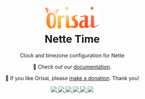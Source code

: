 <h1 align="center">
	<img src="https://github.com/orisai/.github/blob/main/images/repo_title.png?raw=true" alt="Orisai"/>
	<br/>
	Nette Time
</h1>

<p align="center">
    Clock and timezone configuration for Nette
</p>

<p align="center">
	📄 Check out our <a href="docs/README.md">documentation</a>.
</p>

<p align="center">
	💸 If you like Orisai, please <a href="https://orisai.dev/sponsor">make a donation</a>. Thank you!
</p>

<p align="center">
	<a href="https://github.com/orisai/nette-time/actions?query=workflow%3Aci">
		<img src="https://github.com/orisai/nette-time/workflows/ci/badge.svg">
	</a>
	<a href="https://coveralls.io/r/orisai/nette-time">
		<img src="https://badgen.net/coveralls/c/github/orisai/nette-time/v1.x?cache=300">
	</a>
	<a href="https://dashboard.stryker-mutator.io/reports/github.com/orisai/nette-time/v1.x">
		<img src="https://badge.stryker-mutator.io/github.com/orisai/nette-time/v1.x">
	</a>
	<a href="https://packagist.org/packages/orisai/nette-time">
		<img src="https://badgen.net/packagist/dt/orisai/nette-time?cache=3600">
	</a>
	<a href="https://packagist.org/packages/orisai/nette-time">
		<img src="https://badgen.net/packagist/v/orisai/nette-time?cache=3600">
	</a>
	<a href="https://choosealicense.com/licenses/mpl-2.0/">
		<img src="https://badgen.net/badge/license/MPL-2.0/blue?cache=3600">
	</a>
<p>

##
